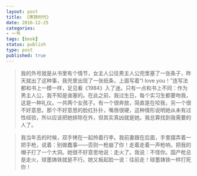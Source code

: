 ```yaml
---
layout: post
title: 《黑铁时代》
date: 2016-12-25
categories:
- 一书
tags: [book]
status: publish
type: post
published: true
---
```


>我的外号就是从书里有个情节，女主人公往男主人公兜里塞了一张条子，昨天就出了这种事，我兜里出现了一张纸条，上面写着“I love you！”连写法都和书上一模一样，足见看《1984》入了迷。只有一点和书上不同：作为男主人公，我不知是谁塞的。在此之前，我过生日，每个实习生都要吻我，这是一种礼仪。一共两个女孩子。有一个很奔放，简直是在咬我，另一个很不好意思。那个不好意思的脸红扑扑，嘴唇很硬，这种情形说明她从未有过性经验，所以应该把她排除在外，但其实真凶就是她。我总算找到我需要的人了。

>我当年去的时候，双手铐在一起拎着行李。我前妻跟在后面，手里摆弄着一把手枪，说着：别做蠢事——否则一枪崩了你！走着走着一声枪响，把我的帽子打了一个大洞。她很不好意思地说：走火了。我说：不怪你。国产枪总是走火，球墨铸铁就是不行。她又板起脸一说：往前走！球墨铸铁一样打死你！











